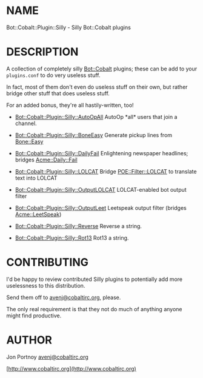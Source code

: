 # NAME

Bot::Cobalt::Plugin::Silly - Silly Bot::Cobalt plugins

# DESCRIPTION

A collection of completely silly [Bot::Cobalt](http://search.cpan.org/perldoc?Bot::Cobalt) plugins; these can be 
add to your `plugins.conf` to do very useless stuff.

In fact, most of them don't even do useless stuff on their own, but 
rather bridge other stuff that does useless stuff.

For an added bonus, they're all hastily-written, too!

- [Bot::Cobalt::Plugin::Silly::AutoOpAll](http://search.cpan.org/perldoc?Bot::Cobalt::Plugin::Silly::AutoOpAll)
AutoOp \*all\* users that join a channel.
- [Bot::Cobalt::Plugin::Silly::BoneEasy](http://search.cpan.org/perldoc?Bot::Cobalt::Plugin::Silly::BoneEasy)
Generate pickup lines from [Bone::Easy](http://search.cpan.org/perldoc?Bone::Easy)
- [Bot::Cobalt::Plugin::Silly::DailyFail](http://search.cpan.org/perldoc?Bot::Cobalt::Plugin::Silly::DailyFail)
Enlightening newspaper headlines; bridges [Acme::Daily::Fail](http://search.cpan.org/perldoc?Acme::Daily::Fail)
- [Bot::Cobalt::Plugin::Silly::LOLCAT](http://search.cpan.org/perldoc?Bot::Cobalt::Plugin::Silly::LOLCAT)
Bridge [POE::Filter::LOLCAT](http://search.cpan.org/perldoc?POE::Filter::LOLCAT) to translate text into LOLCAT
- [Bot::Cobalt::Plugin::Silly::OutputLOLCAT](http://search.cpan.org/perldoc?Bot::Cobalt::Plugin::Silly::OutputLOLCAT) 
LOLCAT-enabled bot output filter
- [Bot::Cobalt::Plugin::Silly::OutputLeet](http://search.cpan.org/perldoc?Bot::Cobalt::Plugin::Silly::OutputLeet)
Leetspeak output filter (bridges [Acme::LeetSpeak](http://search.cpan.org/perldoc?Acme::LeetSpeak))

- [Bot::Cobalt::Plugin::Silly::Reverse](http://search.cpan.org/perldoc?Bot::Cobalt::Plugin::Silly::Reverse)
Reverse a string.
- [Bot::Cobalt::Plugin::Silly::Rot13](http://search.cpan.org/perldoc?Bot::Cobalt::Plugin::Silly::Rot13)
Rot13 a string.

# CONTRIBUTING

I'd be happy to review contributed Silly plugins to potentially add 
more uselessness to this distribution.

Send them off to <avenj@cobaltirc.org>, please.

The only real requirement is that they not do much of anything anyone 
might find productive.

# AUTHOR

Jon Portnoy <avenj@cobaltirc.org>

[http://www.cobaltirc.org](http://www.cobaltirc.org)

